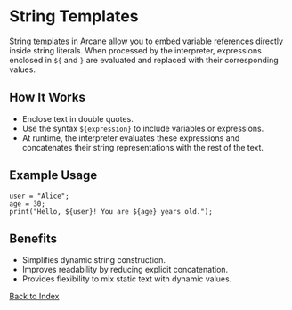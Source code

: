 # String Templates

String templates in Arcane allow you to embed variable references directly inside string literals. When processed by the interpreter, expressions enclosed in `${` and `}` are evaluated and replaced with their corresponding values.

## How It Works

- Enclose text in double quotes.
- Use the syntax `${expression}` to include variables or expressions.
- At runtime, the interpreter evaluates these expressions and concatenates their string representations with the rest of the text.

## Example Usage

```arcane
user = "Alice";
age = 30;
print("Hello, ${user}! You are ${age} years old.");
```

## Benefits

- Simplifies dynamic string construction.
- Improves readability by reducing explicit concatenation.
- Provides flexibility to mix static text with dynamic values.

[Back to Index](index.md)